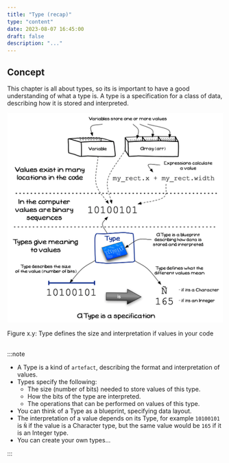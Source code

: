 ```yaml
---
title: "Type (recap)"
type: "content"
date: 2023-08-07 16:45:00
draft: false
description: "..."
---
```

## Concept

This chapter is all about types, so its is important to have a good understanding of what a type is. A type is a specification for a class of data, describing how it is stored and interpreted.

<a id="FigureTypeRecap"></a>

![Figure x.y: Type defines the size and interpretation if values in your code](./images/type-recap.png "Type defines the size and interpretation if values in your code")
<div class="caption"><span class="caption-figure-nbr">Figure x.y: </span>Type defines the size and interpretation if values in your code</div><br/>

:::note

- A Type is a kind of `artefact`, describing the format and interpretation of values.
- Types specify the following:
  - The size (number of bits) needed to store values of this type.
  - How the bits of the type are interpreted.
  - The operations that can be performed on values of this type.
- You can think of a Type as a blueprint, specifying data layout.
- The interpretation of a value depends on its Type, for example `10100101` is `Ñ` if the value is a Character type, but the same value would be `165` if it is an Integer type.
- You can create your own types...

::: 